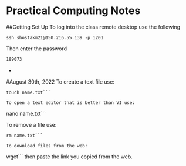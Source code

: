# Practical Computing Notes

##Getting Set Up
To log into the class remote desktop use the following

```
ssh shostakm21@150.216.55.139 -p 1201
```
Then enter the password

```bash
189073
```
-
#August 30th, 2022
To create a text file use:
```
touch name.txt``` 

To open a text editor that is better than VI use:
```
nano name.txt```

To remove a file use:
```
rm name.txt```

To download files from the web:
```
wget```
 then paste the link you copied from the web.


 